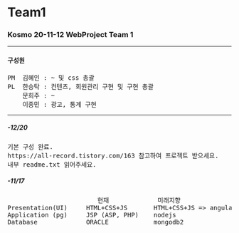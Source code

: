# Team1

<h3>Kosmo 20-11-12 WebProject Team 1</h3>
<hr>
<h4>구성원</h4>
<pre>
PM  김혜인 : ~ 및 css 총괄
PL  한승탁 : 컨텐츠, 회원관리 구현 및 구현 총괄
    문희주 : ~
    이종민 : 광고, 통계 구현
</pre>
<hr>
<h5>-12/20</h5>
<pre>
기본 구성 완료.
https://all-record.tistory.com/163 참고하여 프로젝트 받으세요.
내부 readme.txt 읽어주세요.
</pre>

<h5>-11/17</h5>
<pre>
                        현재             미래지향
Presentation(UI)     HTML+CSS+JS       HTML+CSS+JS => angular/reactjs/vuejs
Application (pg)     JSP (ASP, PHP)    nodejs
Database             ORACLE            mongodb2
</pre>
